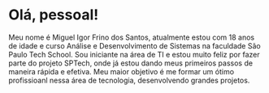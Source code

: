 <h1>Olá, pessoal!</h1>
Meu nome é Miguel Igor Frino dos Santos, atualmente estou com 18 anos de idade e curso Análise e Desenvolvimento de Sistemas na faculdade São Paulo Tech School. 
Sou iniciante na área de TI e estou muito feliz por fazer parte do projeto SPTech, onde já estou dando meus primeiros passos de maneira rápida e efetiva. Meu maior objetivo é me formar um ótimo profissioanl nessa área de tecnologia, desenvolvendo grandes projetos.
